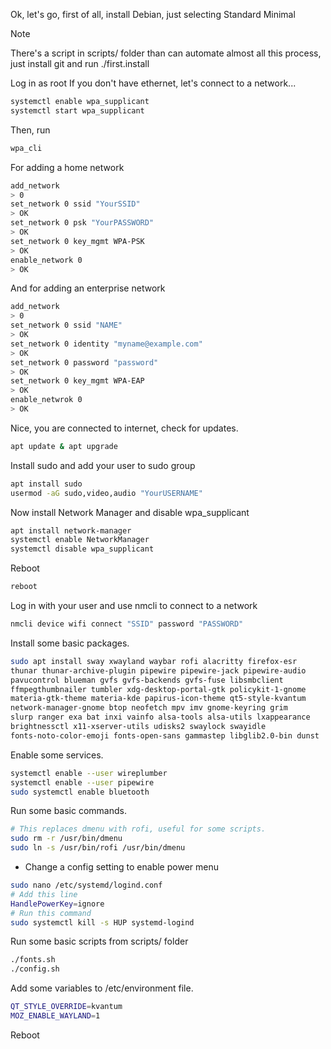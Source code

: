 Ok, let's go, first of all, install Debian, just selecting Standard Minimal

> [!NOTE]
> There's a script in scripts/ folder than can automate almost all this process, 
> just install git and run ./first.install

Log in as root
If you don't have ethernet, let's connect to a network...
```sh
systemctl enable wpa_supplicant
systemctl start wpa_supplicant
```

Then, run
```sh
wpa_cli
```

For adding a home network
```sh
add_network
> 0
set_network 0 ssid "YourSSID"
> OK
set_network 0 psk "YourPASSWORD"
> OK
set_network 0 key_mgmt WPA-PSK
> OK
enable_network 0
> OK
```

And for adding an enterprise network
```sh
add_network
> 0
set_network 0 ssid "NAME"
> OK
set_network 0 identity "myname@example.com"
> OK
set_network 0 password "password"
> OK
set_network 0 key_mgmt WPA-EAP
> OK
enable_netwrok 0
> OK
```

Nice, you are connected to internet, check for updates.
```sh
apt update & apt upgrade
```

Install sudo and add your user to sudo group
```sh
apt install sudo
usermod -aG sudo,video,audio "YourUSERNAME"
```

Now install Network Manager and disable wpa_supplicant
```sh
apt install network-manager
systemctl enable NetworkManager
systemctl disable wpa_supplicant
```

Reboot
```sh
reboot
```

Log in with your user and use nmcli to connect to a network
```sh
nmcli device wifi connect "SSID" password "PASSWORD"
```
Install some basic packages.
```sh
sudo apt install sway xwayland waybar rofi alacritty firefox-esr
thunar thunar-archive-plugin pipewire pipewire-jack pipewire-audio
pavucontrol blueman gvfs gvfs-backends gvfs-fuse libsmbclient
ffmpegthumbnailer tumbler xdg-desktop-portal-gtk policykit-1-gnome
materia-gtk-theme materia-kde papirus-icon-theme qt5-style-kvantum
network-manager-gnome btop neofetch mpv imv gnome-keyring grim
slurp ranger exa bat inxi vainfo alsa-tools alsa-utils lxappearance
brightnessctl x11-xserver-utils udisks2 swaylock swayidle
fonts-noto-color-emoji fonts-open-sans gammastep libglib2.0-bin dunst
```

Enable some services.
```sh
systemctl enable --user wireplumber
systemctl enable --user pipewire
sudo systemctl enable bluetooth
```

Run some basic commands.
```sh
# This replaces dmenu with rofi, useful for some scripts.
sudo rm -r /usr/bin/dmenu
sudo ln -s /usr/bin/rofi /usr/bin/dmenu
```

- Change a config setting to enable power menu
```sh
sudo nano /etc/systemd/logind.conf
# Add this line
HandlePowerKey=ignore
# Run this command
sudo systemctl kill -s HUP systemd-logind
```

Run some basic scripts from scripts/ folder
```sh
./fonts.sh
./config.sh
```

Add some variables to /etc/environment file.
```sh
QT_STYLE_OVERRIDE=kvantum
MOZ_ENABLE_WAYLAND=1
```

Reboot
